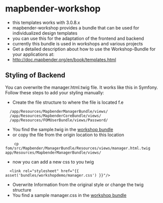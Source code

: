 mapbender-workshop
==================

* this templates works with 3.0.8.x
* mapbender-workshop provides a bundle that can be used for individualized design templates 
* you can use this for the adaptation of the frontend and backend
* currently this bundle is used in workshops and various projects
* Get a detailed description about how to use the Workshop-Bundle for your applications at:
* http://doc.mapbender.org/en/book/templates.html


Styling of Backend 
------------------

You can overwrite the manager.html.twig file. It works like this in Symfony.
Follow these steps to add your styling manually:

* Create the file structure to where the file is located f.e

```
  /app/Resources/MapbenderManagerBundle/views/
  /app/Resources/MapbenderCoreBundle/views/
  /app/Resources/FOMUserBundle/views/Password/
```

* You find the sample.twig in the [workshop bundle](https://github.com/mapbender/mapbender-workshop/tree/master/app/Resources/)
* or copy the file from the origin location to this location

```
    cp fom/src/Mapbender/ManagerBundle/Resources/views/manager.html.twig app/Resources/MapbenderManagerBundle/views/
```

* now you can add a new css to you twig

```
  <link rel="stylesheet" href="{{ asset('bundles/workshopdemo/manager.css') }}"/>
```

* Overwrite Information from the original style or change the twig structure
* You find a sample manager.css in the [workshop bundle](https://github.com/mapbender/mapbender-workshop/tree/master/src/Workshop/DemoBundle/Resources/public)


